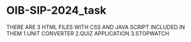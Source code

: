 # OIB-SIP-2024_task
THERE ARE 3 HTML FILES WITH CSS AND JAVA SCRIPT INCLUDED IN THEM 1.UNIT CONVERTER 2.QUIZ APPLICATION 3.STOPWATCH
